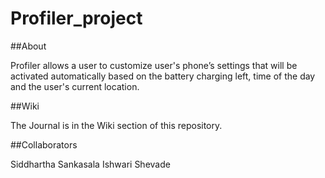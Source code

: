 # Profiler_project
##About

Profiler allows a user to customize user's phone’s settings that will be activated automatically based on the battery charging left, time of the day and the user's current location.

##Wiki

The Journal is in the Wiki section of this repository.

##Collaborators

Siddhartha Sankasala
Ishwari Shevade
